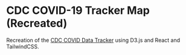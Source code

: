 # CDC COVID-19 Tracker Map (Recreated)

Recreation of the [CDC COVID Data Tracker](https://covid.cdc.gov/covid-data-tracker/#maps_percent-covid-deaths) using D3.js and React and TailwindCSS.